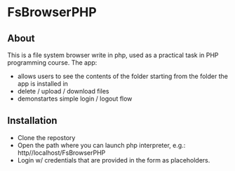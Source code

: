 # FsBrowserPHP

## About
This is a file system browser write in php, used as a practical task in PHP programming course. The app:
- allows users to see the contents of the folder starting from the folder the app is installed in
- delete / upload / download files
- demonstartes simple login / logout flow

## Installation
- Clone the repostory
- Open the path where you can launch php interpreter, e.g.: http//localhost/FsBrowserPHP
- Login w/ credentials that are provided in the form as placeholders.
